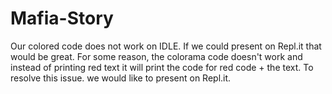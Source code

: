 # Mafia-Story
Our colored code does not work on IDLE. If we could present on Repl.it that would be great. For some reason, the colorama code doesn't work and instead of printing red text it will print the code for red code + the text. To resolve this issue. we would like to present on Repl.it.
